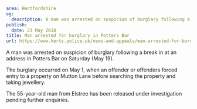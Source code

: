 ```yaml
area: Hertfordshire
og:
  description: A man was arrested on suspicion of burglary following a break in at an address in Potters Bar on Saturday (May 19).
publish:
  date: 23 May 2018
title: Man arrested for burglary in Potters Bar
url: https://www.herts.police.uk/news-and-appeals/man-arrested-for-burglary-in-Potters-Bar-0257J
```

A man was arrested on suspicion of burglary following a break in at an address in Potters Bar on Saturday (May 19).

The burglary occurred on May 1, when an offender or offenders forced entry to a property on Mutton Lane before searching the property and taking jewellery.

The 55-year-old man from Elstree has been released under investigation pending further enquiries.
